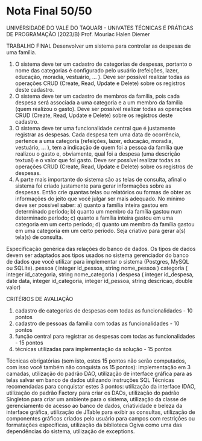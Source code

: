 <H1 style="font-weight: bold;">Nota Final 50/50</H1>
UNIVERSIDADE DO VALE DO TAQUARI - UNIVATES
TÉCNICAS E PRÁTICAS DE PROGRAMAÇÃO (2023/B)
Prof. Mouriac Halen Diemer

TRABALHO FINAL
Desenvolver um sistema para controlar as despesas de uma família. 
1) O sistema deve ter um cadastro de categorias de despesas, portanto o nome das categorias é configurado pelo usuário (refeições, lazer, educação, moradia, vestuário, … ). Deve ser possível realizar todas as operações CRUD (Create, Read, Update e Delete) sobre os registros deste cadastro.
2) O sistema deve ter um cadastro de membros da família, pois cada despesa será associada a uma categoria e a um membro da família (quem realizou o gasto). Deve ser possível realizar todas as operações CRUD (Create, Read, Update e Delete) sobre os registros deste cadastro.
3) O sistema deve ter uma funcionalidade central que é justamente registrar as despesas. Cada despesa tem uma data de ocorrência, pertence a uma categoria (refeições, lazer, educação, moradia, vestuário, … ), tem a indicação de quem foi a pessoa da família que realizou o gasto e, obviamente, qual foi a despesa (uma descrição textual) e o valor que foi gasto. Deve ser possível realizar todas as operações CRUD (Create, Read, Update e Delete) sobre os registros de despesas.
4) A parte mais importante do sistema são as telas de consulta, afinal o sistema foi criado justamente para gerar informações sobre as despesas. Então crie quantas telas ou relatórios ou formas de obter as informações do jeito que você julgar ser mais adequado. No mínimo deve ser possível saber: a) quanto a família inteira gastou em determinado período; b) quanto um membro da família gastou num determinado período; c) quanto a família inteira gastou em uma categoria em um certo período; d) quanto um membro da família gastou em uma categoria em um certo período. Seja criativo para gerar a(s) tela(s) de consulta.

Especificação genérica das relações do banco de dados. Os tipos de dados devem ser adaptados aos tipos usados no sistema gerenciador do banco de dados que você utilizar para implementar o sistema (Postgres, MySQL ou SQLite).
pessoa ( integer id_pessoa, string nome_pessoa )
categoria ( integer id_categoria, string nome_categoria )
despesa ( integer id_despesa, date data, integer id_categoria, integer id_pessoa, string descricao, double valor)


CRITÉRIOS DE AVALIAÇÃO
1) cadastro de categorias de despesas com todas as funcionalidades - 10 pontos
2) cadastro de pessoas da família com todas as funcionalidades - 10 pontos
3) função central para registrar as despesas com todas as funcionalidades - 15 pontos
4) técnicas utilizadas para implementação da solução - 15 pontos

Técnicas obrigatórias (sem isto, estes 15 pontos não serão computados, com isso você também não conquista os 15 pontos):
implementação em 3 camadas, 
utilização do padrão DAO, 
utilização de interface gráfica para as telas 
salvar em banco de dados utilizando instruções SQL
Técnicas recomendadas para conquistar estes 3 pontos: 
utilização da interface IDAO, 
utilização do padrão Factory para criar os DAOs, 
utilização do padrão Singleton para criar um ambiente para o sistema, 
utilização da classe de gerenciamento de acesso ao banco de dados, 
criatividade e beleza da interface gráfica, 
utilização de JTable para exibir as consultas, 
utilização de componentes gráficos criados pelo usuário para campos com restrições ou formatações específicas, 
utilização da biblioteca Ogiva como uma das dependências do sistema, 
utilização de exceptions.

